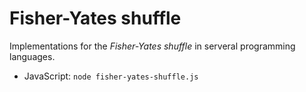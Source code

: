 # Fisher-Yates shuffle

Implementations for the *Fisher-Yates shuffle* in serveral programming languages.

* JavaScript: `node fisher-yates-shuffle.js`